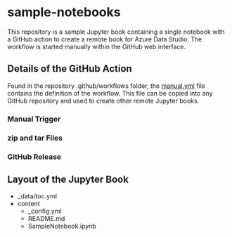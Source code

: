 # sample-notebooks

This repository is a sample Jupyter book containing a single notebook with a GitHub action to create a remote book for Azure Data Studio.  The workflow is started manually within the GitHub web interface.

## Details of the GitHub Action
Found in the repository .github/workflows folder, the [manual.yml](.github/workflows/manual.yml) file contains the definition of the workflow.  This file can be copied into any GitHub repository and used to create other remote Jupyter books.

### Manual Trigger

### zip and tar Files

### GitHub Release


## Layout of the Jupyter Book
- _data/toc.yml
- content
  - _config.yml
  - README.md
  - SampleNotebook.ipynb